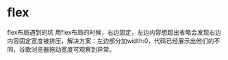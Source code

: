 # flex
flex布局遇到的坑
用flex布局的时候，右边固定，左边内容想超出省略会发现右边内容固定宽度被挤压，解决方案：左边部分加width:0，代码已经展示出他们的不同，谷歌浏览器拖动宽度可观察到异常。
